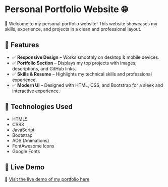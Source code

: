 # Personal Portfolio Website 🌐

🚀 Welcome to my personal portfolio website! This website showcases my skills, experience, and projects in a clean and professional layout.

## 🔹 Features
- ✅ **Responsive Design** – Works smoothly on desktop & mobile devices.
- ✅ **Portfolio Section** – Displays my top projects with images, descriptions, and GitHub links.
- ✅ **Skills & Resume** – Highlights my technical skills and professional experience.
- ✅ **Modern UI** – Designed with HTML, CSS, and Bootstrap for a sleek and interactive experience.

## 🔹 Technologies Used
- HTML5
- CSS3
- JavaScript
- Bootstrap
- AOS (Animations)
- FontAwesome Icons
- Google Fonts

## 🔹 Live Demo
🔗 [Visit the live demo of my portfolio here](https://danielgiedraitis.github.io/PersonalWebsite/)
